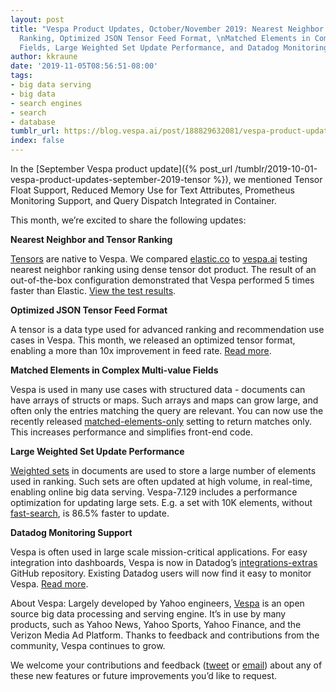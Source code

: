 ```yaml
---
layout: post
title: "Vespa Product Updates, October/November 2019: Nearest Neighbor and Tensor
  Ranking, Optimized JSON Tensor Feed Format, \nMatched Elements in Complex Multi-value
  Fields, Large Weighted Set Update Performance, and Datadog Monitoring Support"
author: kkraune
date: '2019-11-05T08:56:51-08:00'
tags:
- big data serving
- big data
- search engines
- search
- database
tumblr_url: https://blog.vespa.ai/post/188829632081/vespa-product-updates-octobernovember-2019
index: false
---
```

In the [September Vespa product update]({% post_url /tumblr/2019-10-01-vespa-product-updates-september-2019-tensor %}), we mentioned Tensor Float Support, Reduced Memory Use for Text Attributes, Prometheus Monitoring Support, and Query Dispatch Integrated in Container.

This month, we’re excited to share the following updates:

**Nearest Neighbor and Tensor Ranking**

[Tensors](https://docs.vespa.ai/en/tensor-user-guide.html) are native to Vespa. We compared [elastic.co](https://elastic.co) to [vespa.ai](https://vespa.ai) testing nearest neighbor ranking using dense tensor dot product. The result of an out-of-the-box configuration demonstrated that Vespa performed 5 times faster than Elastic. [View the test results](https://github.com/jobergum/dense-vector-ranking-performance).

**Optimized JSON Tensor Feed Format**

A tensor is a data type used for advanced ranking and recommendation use cases in Vespa. This month, we released an optimized tensor format, enabling a more than 10x improvement in feed rate. [Read more](https://docs.vespa.ai/en/reference/document-json-format.html#tensor).

**Matched Elements in Complex Multi-value Fields&nbsp;**

Vespa is used in many use cases with structured data - documents can have arrays of structs or maps. Such arrays and maps can grow large, and often only the entries matching the query are relevant. You can now use the recently released [matched-elements-only](https://docs.vespa.ai/en/reference/schema-reference.html#matched-elements-only) setting to return matches only. This increases performance and simplifies front-end code.

**Large Weighted Set Update Performance**

[Weighted sets](https://docs.vespa.ai/en/reference/schema-reference.html#weightedset) in documents are used to store a large number of elements used in ranking. Such sets are often updated at high volume, in real-time, enabling online big data serving. Vespa-7.129 includes a performance optimization for updating large sets. E.g. a set with 10K elements, without [fast-search](https://docs.vespa.ai/en/attributes.html#fast-search), is 86.5% faster to update.

**Datadog Monitoring Support**

Vespa is often used in large scale mission-critical applications. For easy integration into dashboards,
Vespa is now in Datadog’s [integrations-extras](https://github.com/DataDog/integrations-extras/tree/master/vespa) GitHub repository.
Existing Datadog users will now find it easy to monitor Vespa.
[Read more](https://docs.vespa.ai/en/operations-selfhosted/monitoring.html#pulling-into-datadog).

About Vespa: Largely developed by Yahoo engineers, [Vespa](https://github.com/vespa-engine/vespa) is an open source big data processing and serving engine. It’s in use by many products, such as Yahoo News, Yahoo Sports, Yahoo Finance, and the Verizon Media Ad Platform. Thanks to feedback and contributions from the community, Vespa continues to grow.

We welcome your contributions and feedback ([tweet](https://twitter.com/vespaengine) or [email](mailto:info@vespa.ai)) about any of these new features or future improvements you’d like to request.

